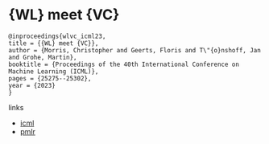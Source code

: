 # {WL} meet {VC}

```
@inproceedings{wlvc_icml23,
title = {{WL} meet {VC}},
author = {Morris, Christopher and Geerts, Floris and T\"{o}nshoff, Jan and Grohe, Martin},
booktitle = {Proceedings of the 40th International Conference on Machine Learning (ICML)},
pages = {25275--25302},
year = {2023}
}
```

links
- [icml](https://icml.cc/Conferences/2023/Schedule?showEvent=24853)
- [pmlr](https://proceedings.mlr.press/v202/morris23a.html)
